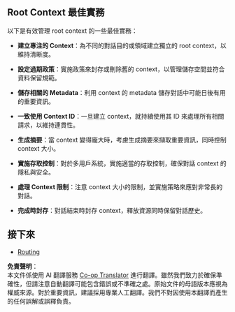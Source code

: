 <!--
CO_OP_TRANSLATOR_METADATA:
{
  "original_hash": "e1cbc99fa7185139ad6d539eca09a2b3",
  "translation_date": "2025-06-02T20:23:10+00:00",
  "source_file": "05-AdvancedTopics/mcp-root-contexts/README.md",
  "language_code": "tw"
}
-->
## Root Context 最佳實務

以下是有效管理 root context 的一些最佳實務：

- **建立專注的 Context**：為不同的對話目的或領域建立獨立的 root context，以維持清晰度。

- **設定過期政策**：實施政策來封存或刪除舊的 context，以管理儲存空間並符合資料保留規範。

- **儲存相關的 Metadata**：利用 context 的 metadata 儲存對話中可能日後有用的重要資訊。

- **一致使用 Context ID**：一旦建立 context，就持續使用其 ID 來處理所有相關請求，以維持連貫性。

- **生成摘要**：當 context 變得龐大時，考慮生成摘要來擷取重要資訊，同時控制 context 大小。

- **實施存取控制**：對於多用戶系統，實施適當的存取控制，確保對話 context 的隱私與安全。

- **處理 Context 限制**：注意 context 大小的限制，並實施策略來應對非常長的對話。

- **完成時封存**：對話結束時封存 context，釋放資源同時保留對話歷史。

## 接下來

- [Routing](../mcp-routing/README.md)

**免責聲明**：  
本文件係使用 AI 翻譯服務 [Co-op Translator](https://github.com/Azure/co-op-translator) 進行翻譯。雖然我們致力於確保準確性，但請注意自動翻譯可能包含錯誤或不準確之處。原始文件的母語版本應視為權威來源。對於重要資訊，建議採用專業人工翻譯。我們不對因使用本翻譯而產生的任何誤解或誤釋負責。